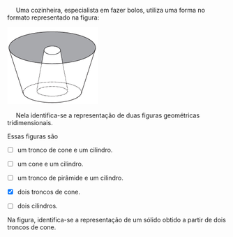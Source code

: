 

     Uma cozinheira, especialista em fazer bolos, utiliza uma forma no formato representado na figura:

![](3778be2c-0f0d-d745-1db4-36f42bd6b17b.png)

     Nela identifica-se a representação de duas figuras geométricas tridimensionais.

Essas figuras são



- [ ] um tronco de cone e um cilindro.
- [ ] um cone e um cilindro.
- [ ] um tronco de pirâmide e um cilindro.
- [x] dois troncos de cone.
- [ ] dois cilindros.


Na figura, identifica-se a representação de um sólido obtido a partir de dois troncos de cone.

        